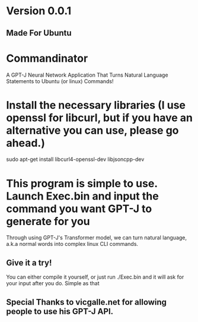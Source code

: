 # Version 0.0.1
## Made For Ubuntu

# Commandinator
A GPT-J Neural Network Application That Turns Natural Language Statements to Ubuntu (or linux) Commands! 

# Install the necessary libraries (I use openssl for libcurl, but if you have an alternative you can use, please go ahead.)

sudo apt-get install libcurl4-openssl-dev libjsoncpp-dev

# This program is simple to use. Launch Exec.bin and input the command you want GPT-J to generate for you
Through using GPT-J's Transformer model, we can turn natural language, a.k.a normal words into complex linux CLI commands.

## Give it a try! 
You can either compile it yourself, or just run ./Exec.bin and it will ask for your input after you do. Simple as that
## Special Thanks to vicgalle.net for allowing people to use his GPT-J API.
